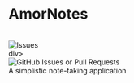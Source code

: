 # AmorNotes
<div class="flex-container">
 

 <div> <img src="https://img.shields.io/github/issues/ambrocioreg/2425-2nd-cc3-1b-project-RAM?logoColor=%23000000&labelColor=%23FFFF00" alt="Issues">  </div>div>
 <div> <img alt="GitHub Issues or Pull Requests" src="https://img.shields.io/github/issues-pr/ambrocioreg/2425-2nd-cc3-1b-project-RAM?logoColor=%23FF0000&labelColor=%23FF0000"> </div>
</div>
A simplistic note-taking application
